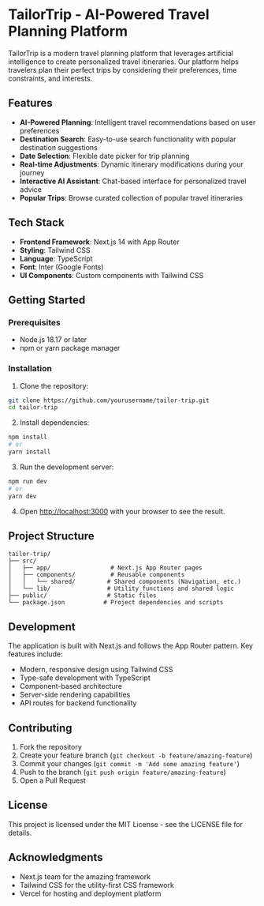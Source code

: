 # TailorTrip - AI-Powered Travel Planning Platform

TailorTrip is a modern travel planning platform that leverages artificial intelligence to create personalized travel itineraries. Our platform helps travelers plan their perfect trips by considering their preferences, time constraints, and interests.

## Features

- **AI-Powered Planning**: Intelligent travel recommendations based on user preferences
- **Destination Search**: Easy-to-use search functionality with popular destination suggestions
- **Date Selection**: Flexible date picker for trip planning
- **Real-time Adjustments**: Dynamic itinerary modifications during your journey
- **Interactive AI Assistant**: Chat-based interface for personalized travel advice
- **Popular Trips**: Browse curated collection of popular travel itineraries

## Tech Stack

- **Frontend Framework**: Next.js 14 with App Router
- **Styling**: Tailwind CSS
- **Language**: TypeScript
- **Font**: Inter (Google Fonts)
- **UI Components**: Custom components with Tailwind CSS

## Getting Started

### Prerequisites

- Node.js 18.17 or later
- npm or yarn package manager

### Installation

1. Clone the repository:
```bash
git clone https://github.com/yourusername/tailor-trip.git
cd tailor-trip
```

2. Install dependencies:
```bash
npm install
# or
yarn install
```

3. Run the development server:
```bash
npm run dev
# or
yarn dev
```

4. Open [http://localhost:3000](http://localhost:3000) with your browser to see the result.

## Project Structure

```
tailor-trip/
├── src/
│   ├── app/                 # Next.js App Router pages
│   ├── components/          # Reusable components
│   │   └── shared/         # Shared components (Navigation, etc.)
│   └── lib/                # Utility functions and shared logic
├── public/                 # Static files
└── package.json           # Project dependencies and scripts
```

## Development

The application is built with Next.js and follows the App Router pattern. Key features include:

- Modern, responsive design using Tailwind CSS
- Type-safe development with TypeScript
- Component-based architecture
- Server-side rendering capabilities
- API routes for backend functionality

## Contributing

1. Fork the repository
2. Create your feature branch (`git checkout -b feature/amazing-feature`)
3. Commit your changes (`git commit -m 'Add some amazing feature'`)
4. Push to the branch (`git push origin feature/amazing-feature`)
5. Open a Pull Request

## License

This project is licensed under the MIT License - see the LICENSE file for details.

## Acknowledgments

- Next.js team for the amazing framework
- Tailwind CSS for the utility-first CSS framework
- Vercel for hosting and deployment platform
